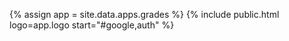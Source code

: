 {% assign app = site.data.apps.grades %}
{% include public.html logo=app.logo start="#google,auth" %}